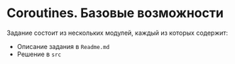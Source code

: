 # Coroutines. Базовые возможности

Задание состоит из нескольких модулей, каждый из которых содержит:
- Описание задания в `Readme.md`
- Решение в `src`
